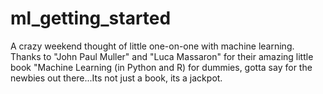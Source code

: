 # ml_getting_started
A crazy weekend thought of little one-on-one with machine learning. Thanks to "John Paul Muller" and "Luca Massaron" for their amazing little book "Machine Learning (in Python and R) for dummies, gotta say for the newbies out there...Its not just a book, its a jackpot.
